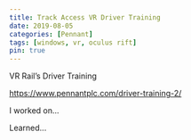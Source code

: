 ```yaml
---
title: Track Access VR Driver Training
date: 2019-08-05
categories: [Pennant]
tags: [windows, vr, oculus rift]
pin: true
---
```


VR Rail’s Driver Training 

https://www.pennantplc.com/driver-training-2/

I worked on...


Learned...

